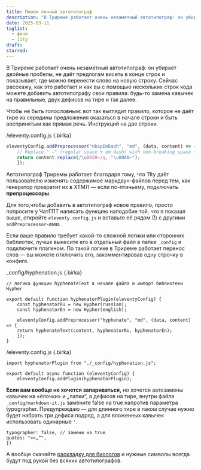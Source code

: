 ```yaml
---
title: Пишем личный автотипограф
description: "В Триреме работает очень незаметный автотипограф: он убирает двойные пробелы, не даёт предлогам висеть в конце строк и показывает, где можно перенести слово. С помощью нескольких строчек кода вы можете дописать в него свои правила — в этой заметке расскажу, как."
date: 2025-03-11
taglist:
  - фичи
  - 11ty
draft: 
starred:
---
```


В Триреме работает очень незаметный автотипограф: он убирает двойные пробелы, не даёт предлогам висеть в конце строк и показывает, где можно перенести слово на новую строку. Сейчас расскажу, как это работает и как вы с помощью нескольких строк кода можете добавить автотипографу свои правила: будь-то замена кавычек на правильные, двух дефисов на тире и так далее.

Чтобы не быть голословным: вот так выглядит правило, которое не даёт тире из середины предложения оказаться в начале строки и быть воспринятым как прямая речь. Инструкций на две строки.

/eleventy.config.js {.birka}
```js
eleventyConfig.addPreprocessor("nbspEmDash", "md", (data, content) => {
	// Replace " —" (regular space + em dash) with non-breaking space + em dash
	return content.replace(/\u0020—/g, "\u00A0—");
	});
```

Автотипограф Триремы работает благодаря тому, что 11ty даёт пользователю изменять содержимое маркдаун-файлов перед тем, как генератор превратит их в ХТМЛ — если по-птичьему, подключать **препроцессоры**.

Для того,чтобы добавить в автотипограф новое правило, просто попросите у ЧатГПТ написать функцию наподобие той, что я показал выше, откройте `eleventy.config.js` и вставьте её рядом (!) с другими `addPreprocessor`-ами.

Если ваше правило требует какой-то сложной логики или сторонних библиотек, лучше вынесите его в отдельный файл в папке `_config` и подключите плагином. По такой логике в Триреме работает перенос слов — вы можете отключить его, закомментировав одну строчку в конфиге.

\_config/hyphenation.js {.birka}
```
// логика функции hyphenateText в начале файла и импорт библиотеки Hypher

export default function hyphenatorPlugin(eleventyConfig) {
	const hyphenatorRu = new Hypher(russian);
	const hyphenatorEn = new Hypher(english);
	
	eleventyConfig.addPreprocessor("hyphenate", "md", (data, content) => {
	return hyphenateText(content, hyphenatorRu, hyphenatorEn);
	}); 
}
```

/eleventy.config.js {.birka}
```
import hyphenatorPlugin from "./_config/hyphenation.js";

export default async function (eleventyConfig) {
	eleventyConfig.addPlugin(hyphenatorPlugin); 
``` 

**Eсли вам вообще не хочется запариваться,** но хочется автозамены кавычек на «ёлочки» и „лапки“, а дефисов на тире, внутри файла `_config/markdown-it.js`  замените false на true напротив параметра typographer. Предупреждаю — для длинного тире в таком случае нужно будет набрать три дефиса подряд, а для вложенных кавычек использовать одинарные `'`.

```
typographer: false, // замени на true
quotes: "«»„“",     
})
```

А вообще скачайте [раскладку для биологов](https://magvag.ru/layout/) и нужные символы всегда будут под рукой без всяких автотипографов.